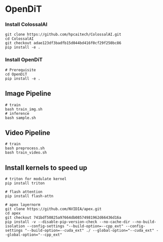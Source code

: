 # OpenDiT
### Install ColossalAI
```
git clone https://github.com/hpcaitech/ColossalAI.git
cd ColossalAI
git checkout adae123df3badfb15d044bd416f0cf29f250bc86
pip install -e .
```

### Install OpenDiT
```
# Prerequisite
cd OpenDiT
pip install -e .
```
## Image Pipeline
```
# train
bash train_img.sh
# inference
bash sample.sh
```
## Video Pipeline
```
# train
bash preprocess.sh
bash train_video.sh
```
## Install kernels to speed up
```
# triton for modulate kernel
pip install triton

# flash attention
pip install flash-attn

# apex layernorm
git clone https://github.com/NVIDIA/apex.git
cd apex
git checkout 741bdf50825a97664db08574981962d66436d16a
pip install -v --disable-pip-version-check --no-cache-dir --no-build-isolation --config-settings "--build-option=--cpp_ext" --config-settings "--build-option=--cuda_ext" ./ --global-option="--cuda_ext" --global-option="--cpp_ext"
```
